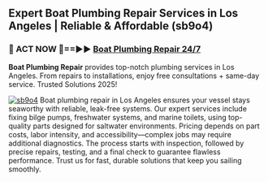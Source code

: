 ## Expert Boat Plumbing Repair Services in Los Angeles | Reliable & Affordable (sb9o4)  

<h3>🚿 ACT NOW 🌟==►► <a href="https://tinyurl.com/2ne6vx2x" rel="nofollow">Boat Plumbing Repair 24/7</a></h3>

**Boat Plumbing Repair** provides top-notch plumbing services in Los Angeles. From repairs to installations, enjoy free consultations + same-day service. Trusted Solutions 2025!

[![sb9o4](https://i.imgur.com/4PFF4AK.jpeg)](https://tinyurl.com/2ne6vx2x)
Boat plumbing repair in Los Angeles ensures your vessel stays seaworthy with reliable, leak-free systems. Our expert services include fixing bilge pumps, freshwater systems, and marine toilets, using top-quality parts designed for saltwater environments. Pricing depends on part costs, labor intensity, and accessibility—complex jobs may require additional diagnostics. The process starts with inspection, followed by precise repairs, testing, and a final check to guarantee flawless performance. Trust us for fast, durable solutions that keep you sailing smoothly.